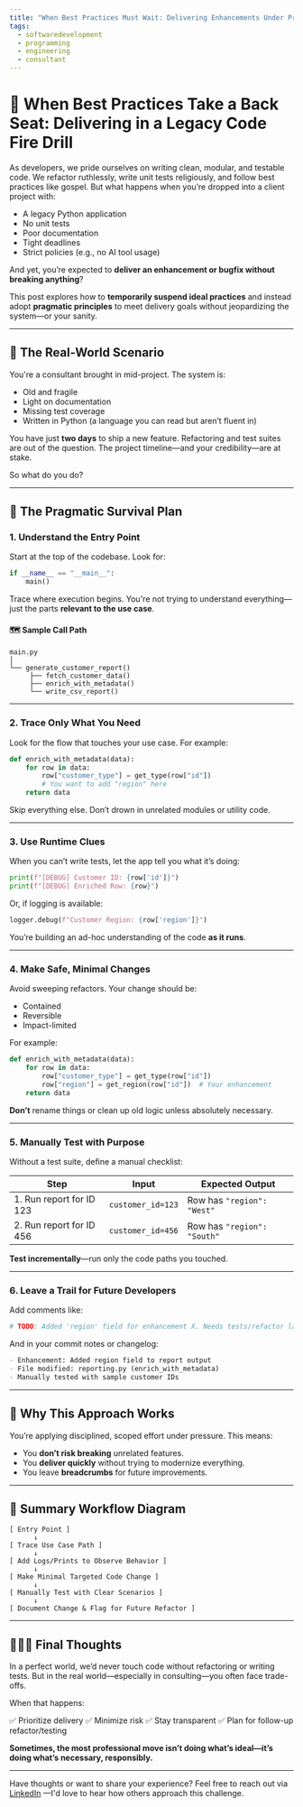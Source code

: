 ```yaml
---
title: "When Best Practices Must Wait: Delivering Enhancements Under Pressure"
tags:
  - softwaredevelopment
  - programming
  - engineering
  - consultant
---
```

# 🚧 When Best Practices Take a Back Seat: Delivering in a Legacy Code Fire Drill

As developers, we pride ourselves on writing clean, modular, and testable code. We refactor ruthlessly, write unit tests religiously, and follow best practices like gospel. But what happens when you’re dropped into a client project with:

- A legacy Python application
- No unit tests
- Poor documentation
- Tight deadlines
- Strict policies (e.g., no AI tool usage)

And yet, you’re expected to **deliver an enhancement or bugfix without breaking anything**?

This post explores how to **temporarily suspend ideal practices** and instead adopt **pragmatic principles** to meet delivery goals without jeopardizing the system—or your sanity.

---

## 🎯 The Real-World Scenario

You're a consultant brought in mid-project. The system is:

- Old and fragile
- Light on documentation
- Missing test coverage
- Written in Python (a language you can read but aren’t fluent in)

You have just **two days** to ship a new feature. Refactoring and test suites are out of the question. The project timeline—and your credibility—are at stake.

So what do you do?

---

## 🧭 The Pragmatic Survival Plan

### 1. **Understand the Entry Point**

Start at the top of the codebase. Look for:

```python
if __name__ == "__main__":
    main()
````

Trace where execution begins. You're not trying to understand everything—just the parts **relevant to the use case**.

#### 🗺 Sample Call Path

```text
main.py
│
└── generate_customer_report()
     ├── fetch_customer_data()
     ├── enrich_with_metadata()
     └── write_csv_report()
```

---

### 2. **Trace Only What You Need**

Look for the flow that touches your use case. For example:

```python
def enrich_with_metadata(data):
    for row in data:
        row["customer_type"] = get_type(row["id"])
        # You want to add "region" here
    return data
```

Skip everything else. Don’t drown in unrelated modules or utility code.

---

### 3. **Use Runtime Clues**

When you can’t write tests, let the app tell you what it’s doing:

```python
print(f"[DEBUG] Customer ID: {row['id']}")
print(f"[DEBUG] Enriched Row: {row}")
```

Or, if logging is available:

```python
logger.debug(f"Customer Region: {row['region']}")
```

You’re building an ad-hoc understanding of the code **as it runs**.

---

### 4. **Make Safe, Minimal Changes**

Avoid sweeping refactors. Your change should be:

* Contained
* Reversible
* Impact-limited

For example:

```python
def enrich_with_metadata(data):
    for row in data:
        row["customer_type"] = get_type(row["id"])
        row["region"] = get_region(row["id"])  # Your enhancement
    return data
```

**Don’t** rename things or clean up old logic unless absolutely necessary.

---

### 5. **Manually Test with Purpose**

Without a test suite, define a manual checklist:

| Step                     | Input             | Expected Output             |
| ------------------------ | ----------------- | --------------------------- |
| 1. Run report for ID 123 | `customer_id=123` | Row has `"region": "West"`  |
| 2. Run report for ID 456 | `customer_id=456` | Row has `"region": "South"` |

**Test incrementally**—run only the code paths you touched.

---

### 6. **Leave a Trail for Future Developers**

Add comments like:

```python
# TODO: Added 'region' field for enhancement X. Needs tests/refactor later.
```

And in your commit notes or changelog:

```markdown
- Enhancement: Added region field to report output
- File modified: reporting.py (enrich_with_metadata)
- Manually tested with sample customer IDs
```

---

## 🧠 Why This Approach Works

You’re applying disciplined, scoped effort under pressure. This means:

* You **don’t risk breaking** unrelated features.
* You **deliver quickly** without trying to modernize everything.
* You leave **breadcrumbs** for future improvements.

---

## 🔁 Summary Workflow Diagram

```text
[ Entry Point ]
      ↓
[ Trace Use Case Path ]
      ↓
[ Add Logs/Prints to Observe Behavior ]
      ↓
[ Make Minimal Targeted Code Change ]
      ↓
[ Manually Test with Clear Scenarios ]
      ↓
[ Document Change & Flag for Future Refactor ]
```

---

## 🧘🏽‍♂️ Final Thoughts

In a perfect world, we’d never touch code without refactoring or writing tests. But in the real world—especially in consulting—you often face trade-offs.

When that happens:

✅ Prioritize delivery
✅ Minimize risk
✅ Stay transparent
✅ Plan for follow-up refactor/testing

**Sometimes, the most professional move isn’t doing what’s ideal—it’s doing what’s necessary, responsibly.**

---

Have thoughts or want to share your experience? Feel free to reach out via [LinkedIn](https://www.linkedin.com/in/aarti-joshi-link/) —I'd love to hear how others approach this challenge.



